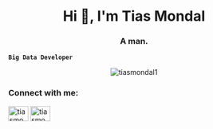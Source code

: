 <!-- ### Hi there 👋 -->

<!--
**TiasMondal1/TiasMondal1** is a ✨ _special_ ✨ repository because its `README.md` (this file) appears on your GitHub profile.

Here are some ideas to get you started:

- 🔭 I’m currently working on ...
- 🌱 I’m currently learning ...
- 👯 I’m looking to collaborate on ...
- 🤔 I’m looking for help with ...
- 💬 Ask me about ...
- 📫 How to reach me: ...
- 😄 Pronouns: ...
- ⚡ Fun fact: ...
-->


<h1 align="center">Hi 👋, I'm Tias Mondal</h1>
<h3 align="center">A man.</h3>

**`Big Data Developer`**

<p align="center"> <img src="https://komarev.com/ghpvc/?username=tiasmondal1&label=Profile+views&color=blue&style=flat-square&abbreviated=true" alt="tiasmondal1" /> </p>


<h3 align="left">Connect with me:</h3>
<p align="left">
<a href="https://twitter.com/tiasmondal1" target="blank" style><img align="center" src="https://raw.githubusercontent.com/rahuldkjain/github-profile-readme-generator/master/src/images/icons/Social/twitter.svg" alt="tiasmondal1" height="30" width="40" /></a>
<a href="https://instagram.com/tiasmondal166" target="blank"><img align="center" src="https://raw.githubusercontent.com/rahuldkjain/github-profile-readme-generator/master/src/images/icons/Social/instagram.svg" alt="tiasmondal166" height="30" width="40" /></a>
</p>